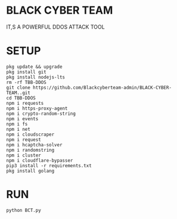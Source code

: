 # BLACK CYBER TEAM
IT,S A POWERFUL DDOS ATTACK TOOL


# SETUP 

    pkg update && upgrade
    pkg install git
    pkg install nodejs-lts  
    rm -rf TBB-DDOS
    git clone https://github.com/Blackcyberteam-admin/BLACK-CYBER-TEAM..git
    cd TBB-DDOS
    npm i requests
    npm i https-proxy-agent
    npm i crypto-random-string
    npm i events
    npm i fs
    npm i net
    npm i cloudscraper
    npm i request
    npm i hcaptcha-solver
    npm i randomstring
    npm i cluster
    npm i cloudflare-bypasser
    pip3 install -r requirements.txt
    pkg install golang 

# RUN 
    python BCT.py 

    
